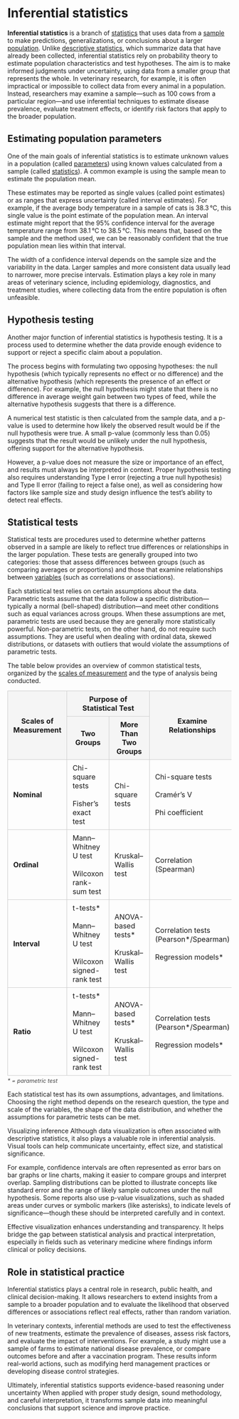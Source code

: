# Inferential statistics

**Inferential statistics** is a branch of [statistics](statistics.md) that uses data from a [sample](sample.md) to make predictions, generalizations, or conclusions about a larger [population](population.md). Unlike [descriptive statistics](descriptive-statistics.md), which summarize data that have already been collected, inferential statistics rely on probability theory to estimate population characteristics and test hypotheses. The aim is to make informed judgments under uncertainty, using data from a smaller group that represents the whole. In veterinary research, for example, it is often impractical or impossible to collect data from every animal in a population. Instead, researchers may examine a sample—such as 100 cows from a particular region—and use inferential techniques to estimate disease prevalence, evaluate treatment effects, or identify risk factors that apply to the broader population.

## Estimating population parameters

One of the main goals of inferential statistics is to estimate unknown values in a population (called [parameters](parameter.md)) using known values calculated from a sample (called [statistics](statistic.md)). A common example is using the sample mean to estimate the population mean.

These estimates may be reported as single values (called point estimates) or as ranges that express uncertainty (called interval estimates). For example, if the average body temperature in a sample of cats is 38.3 °C, this single value is the point estimate of the population mean. An interval estimate might report that the 95% confidence interval for the average temperature range from 38.1 °C to 38.5 °C. This means that, based on the sample and the method used, we can be reasonably confident that the true population mean lies within that interval.

The width of a confidence interval depends on the sample size and the variability in the data. Larger samples and more consistent data usually lead to narrower, more precise intervals. Estimation plays a key role in many areas of veterinary science, including epidemiology, diagnostics, and treatment studies, where collecting data from the entire population is often unfeasible.

## Hypothesis testing

Another major function of inferential statistics is hypothesis testing. It is a process used to determine whether the data provide enough evidence to support or reject a specific claim about a population.

The process begins with formulating two opposing hypotheses: the null hypothesis (which typically represents no effect or no difference) and the alternative hypothesis (which represents the presence of an effect or difference). For example, the null hypothesis might state that there is no difference in average weight gain between two types of feed, while the alternative hypothesis suggests that there is a difference.

A numerical test statistic is then calculated from the sample data, and a p-value is used to determine how likely the observed result would be if the null hypothesis were true. A small p-value (commonly less than 0.05) suggests that the result would be unlikely under the null hypothesis, offering support for the alternative hypothesis. 

However, a p-value does not measure the size or importance of an effect, and results must always be interpreted in context. Proper hypothesis testing also requires understanding Type I error (rejecting a true null hypothesis) and Type II error (failing to reject a false one), as well as considering how factors like sample size and study design influence the test’s ability to detect real effects. 

## Statistical tests

Statistical tests are procedures used to determine whether patterns observed in a sample are likely to reflect true differences or relationships in the larger population. These tests are generally grouped into two categories: those that assess differences between groups (such as comparing averages or proportions) and those that examine relationships between [variables](variable.md) (such as correlations or associations).

Each statistical test relies on certain assumptions about the data. Parametric tests assume that the data follow a specific distribution—typically a normal (bell-shaped) distribution—and meet other conditions such as equal variances across groups. When these assumptions are met, parametric tests are used because they are generally more statistically powerful. Non-parametric tests, on the other hand, do not require such assumptions. They are useful when dealing with ordinal data, skewed distributions, or datasets with outliers that would violate the assumptions of parametric tests.

The table below provides an overview of common statistical tests, organized by the [scales of measurement](scales-of-measurement.md) and the type of analysis being conducted.

<div class="centered-table">
  <table>
    <thead>
      <tr>
        <th rowspan="2">Scales of Measurement</th>
        <th colspan="2">Purpose of Statistical Test</th>
        <th rowspan="2">Examine Relationships</th>
      </tr>
      <tr>
        <th>Two Groups</th>
        <th>More Than Two Groups</th>
      </tr>
    </thead>
    <tbody>
      <tr>
        <td><b>Nominal</b></td>
        <td>Chi-square tests<br><br>Fisher’s exact test</td>
        <td>Chi-square tests</td>
        <td>Chi-square tests<br><br>Cramér’s V<br><br>Phi coefficient</td>
      </tr>
      <tr>
        <td><b>Ordinal</b></td>
        <td>Mann–Whitney U test<br><br>Wilcoxon rank-sum test</td>
        <td>Kruskal–Wallis test</td>
        <td>Correlation (Spearman)</td>
      </tr>
      <tr>
        <td><b>Interval</b></td>
        <td>t-tests*<br><br>Mann–Whitney U test<br><br>Wilcoxon signed-rank test</td>
        <td>ANOVA-based tests*<br><br>Kruskal–Wallis test</td>
        <td>Correlation tests (Pearson*/Spearman)<br><br>Regression models*</td>
      </tr>
      <tr>
        <td><b>Ratio</b></td>
        <td>t-tests*<br><br>Mann–Whitney U test<br><br>Wilcoxon signed-rank test</td>
        <td>ANOVA-based tests*<br><br>Kruskal–Wallis test</td>
        <td>Correlation tests (Pearson*/Spearman)<br><br>Regression models*</td>
      </tr>
    </tbody>
  </table>
    <div class="table-note">
    <em>* = parametric test</em>
  </div>
</div>

<style>
  .centered-table table {
    width: 100%;
    border-collapse: collapse;
    margin: 0 0 4px 0;
  }

  .centered-table th,
  .centered-table td {
    border: 1px solid #ccc;
    padding: 8px 12px;
  }

  .centered-table th {
    background-color: #f5f5f5;
  }

    .centered-table .table-note {
    font-size: 0.9em;
    color: #444;
    margin-top: 0;
    padding-top: 0;
  }
</style>

Each statistical test has its own assumptions, advantages, and limitations. Choosing the right method depends on the research question, the type and scale of the variables, the shape of the data distribution, and whether the assumptions for parametric tests can be met.

Visualizing inference
Although data visualization is often associated with descriptive statistics, it also plays a valuable role in inferential analysis. Visual tools can help communicate uncertainty, effect size, and statistical significance.

For example, confidence intervals are often represented as error bars on bar graphs or line charts, making it easier to compare groups and interpret overlap. Sampling distributions can be plotted to illustrate concepts like standard error and the range of likely sample outcomes under the null hypothesis. Some reports also use p-value visualizations, such as shaded areas under curves or symbolic markers (like asterisks), to indicate levels of significance—though these should be interpreted carefully and in context.

Effective visualization enhances understanding and transparency. It helps bridge the gap between statistical analysis and practical interpretation, especially in fields such as veterinary medicine where findings inform clinical or policy decisions.

## Role in statistical practice

Inferential statistics plays a central role in research, public health, and clinical decision-making. It allows researchers to extend insights from a sample to a broader population and to evaluate the likelihood that observed differences or associations reflect real effects, rather than random variation.

In veterinary contexts, inferential methods are used to test the effectiveness of new treatments, estimate the prevalence of diseases, assess risk factors, and evaluate the impact of interventions. For example, a study might use a sample of farms to estimate national disease prevalence, or compare outcomes before and after a vaccination program. These results inform real-world actions, such as modifying herd management practices or developing disease control strategies.

Ultimately, inferential statistics supports evidence-based reasoning under uncertainty When applied with proper study design, sound methodology, and careful interpretation, it transforms sample data into meaningful conclusions that support science and improve practice.